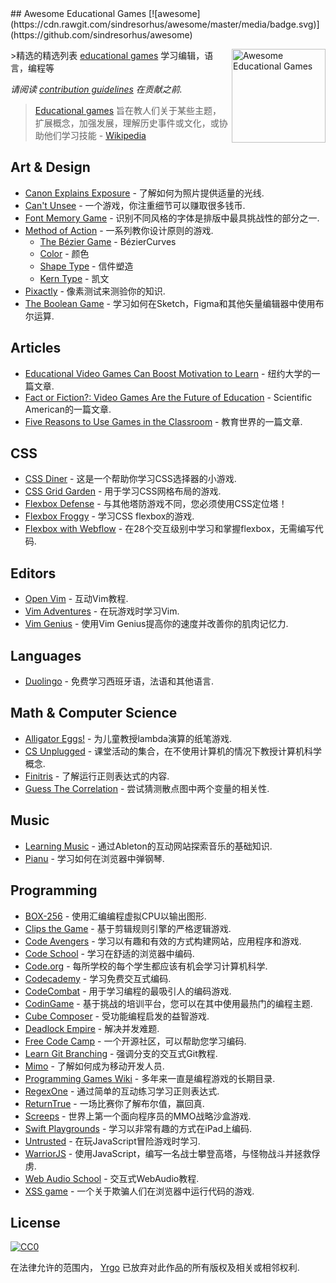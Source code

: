 <div class="github-widget" data-repo="yrgo/awesome-eg"></div>
## Awesome Educational Games [![awesome](https://cdn.rawgit.com/sindresorhus/awesome/master/media/badge.svg)](https://github.com/sindresorhus/awesome)

[<img src="https://cloud.githubusercontent.com/assets/499192/18659925/ed7e6262-7f0d-11e6-8e8e-b53b87158210.png" align="right" alt="Awesome Educational Games" width="150">](https://en.m.wikipedia.org/wiki/Educational_game)

&gt;精选的精选列表 [educational games](https://en.m.wikipedia.org/wiki/Educational_game) 学习编辑，语言，编程等

*请阅读 [contribution guidelines](https://github.com/yrgo/awesome-eg/blob/master/CONTRIBUTING.md) 在贡献之前.*

> [Educational games](https://en.m.wikipedia.org/wiki/Educational_game) 旨在教人们关于某些主题，扩展概念，加强发展，理解历史事件或文化，或协助他们学习技能 -  [Wikipedia](https://en.m.wikipedia.org/wiki/Educational_game)



## Art & Design

- [Canon Explains Exposure](http://www.canonoutsideofauto.ca/) - 了解如何为照片提供适量的光线.
- [Can't Unsee](https://cantunsee.space/) - 一个游戏，你注重细节可以赚取很多钱币.
- [Font Memory Game](https://betterwebtype.com/font-memory-game) - 识别不同风格的字体是排版中最具挑战性的部分之一.
- [Method of Action](https://method.ac/) - 一系列教你设计原则的游戏.
  - [The Bézier Game](https://bezier.method.ac/) - BézierCurves
  - [Color](https://color.method.ac/) - 颜色
  - [Shape Type](https://shape.method.ac/) - 信件塑造
  - [Kern Type](https://type.method.ac/) - 凯文
- [Pixactly](http://pixact.ly/) - 像素测试来测验你的知识.
- [The Boolean Game](https://boolean.method.ac/) - 学习如何在Sketch，Figma和其他矢量编辑器中使用布尔运算.

## Articles

- [Educational Video Games Can Boost Motivation to Learn](https://www.nyu.edu/about/news-publications/news/2013/november/educational-video-games-can-boost-motivation-to-learn-nyu-cuny-study-shows-.html) - 纽约大学的一篇文章.
- [Fact or Fiction?: Video Games Are the Future of Education](https://www.nyu.edu/about/news-publications/news/2013/november/educational-video-games-can-boost-motivation-to-learn-nyu-cuny-study-shows-.html) -  Scientific American的一篇文章.
- [Five Reasons to Use Games in the Classroom](https://www.educationworld.com/a_curr/reasons-to-play-games-in-the-classroom.shtml) - 教育世界的一篇文章.

## CSS

- [CSS Diner](https://flukeout.github.io/) - 这是一个帮助你学习CSS选择器的小游戏.
- [CSS Grid Garden](http://cssgridgarden.com/) - 用于学习CSS网格布局的游戏.
- [Flexbox Defense](http://www.flexboxdefense.com/) - 与其他塔防游戏不同，您必须使用CSS定位塔！
- [Flexbox Froggy](http://flexboxfroggy.com/) - 学习CSS flexbox的游戏.
- [Flexbox with Webflow](https://www.flexboxgame.com/) - 在28个交互级别中学习和掌握flexbox，无需编写代码.

## Editors

- [Open Vim](https://www.openvim.com/) - 互动Vim教程.
- [Vim Adventures](https://vim-adventures.com/) - 在玩游戏时学习Vim.
- [Vim Genius](http://vimgenius.com/) - 使用Vim Genius提高你的速度并改善你的肌肉记忆力.

## Languages

- [Duolingo](https://www.duolingo.com/) - 免费学习西班牙语，法语和其他语言.

## Math & Computer Science

- [Alligator Eggs!](http://worrydream.com/#!/AlligatorEggs) - 为儿童教授lambda演算的纸笔游戏.
- [CS Unplugged](https://csunplugged.org/en/) - 课堂活动的集合，在不使用计算机的情况下教授计算机科学概念.
- [Finitris](http://www.postcrashgames.com/finitris/) - 了解运行正则表达式的内容.
- [Guess The Correlation](http://guessthecorrelation.com/) - 尝试猜测散点图中两个变量的相关性.

## Music

- [Learning Music](https://learningmusic.ableton.com) - 通过Ableton的互动网站探索音乐的基础知识.
- [Pianu](https://pianu.com) - 学习如何在浏览器中弹钢琴.

## Programming

- [BOX-256](http://box-256.com/) - 使用汇编编程虚拟CPU以输出图形.
- [Clips the Game](https://md5crypt.github.io/clipsgame/) - 基于剪辑规则引擎的严格逻辑游戏.
- [Code Avengers](https://www.codeavengers.com/) - 学习以有趣和有效的方式构建网站，应用程序和游戏.
- [Code School](https://www.pluralsight.com/codeschool ) - 学习在舒适的浏览器中编码.
- [Code.org](https://code.org/) - 每所学校的每个学生都应该有机会学习计算机科学.
- [Codecademy](https://www.codecademy.com/) - 学习免费交互式编码.
- [CodeCombat](https://codecombat.com/) - 用于学习编程的最吸引人的编码游戏.
- [CodinGame](https://www.codingame.com/start) - 基于挑战的培训平台，您可以在其中使用最热门的编程主题.
- [Cube Composer](https://david-peter.de/cube-composer/) - 受功能编程启发的益智游戏.
- [Deadlock Empire](https://deadlockempire.github.io/) - 解决并发难题.
- [Free Code Camp](https://www.freecodecamp.org/) - 一个开源社区，可以帮助您学习编码.
- [Learn Git Branching](https://learngitbranching.js.org/) - 强调分支的交互式Git教程.
- [Mimo](https://getmimo.com/) - 了解如何成为移动开发人员.
- [Programming Games Wiki](http://programminggames.org/) - 多年来一直是编程游戏的长期目录.
- [RegexOne](https://regexone.com/lesson/introduction_abcs) - 通过简单的互动练习学习正则表达式.
- [ReturnTrue](https://alf.nu/ReturnTrue) - 一场比赛你了解布尔值，赢回真.
- [Screeps](https://screeps.com/) - 世界上第一个面向程序员的MMO战略沙盒游戏.
- [Swift Playgrounds](https://www.apple.com/swift/playgrounds/) - 学习以非常有趣的方式在iPad上编码.
- [Untrusted](https://alexnisnevich.github.io/untrusted/) - 在玩JavaScript冒险游戏时学习.
- [WarriorJS](https://github.com/olistic/warriorjs) - 使用JavaScript，编写一名战士攀登高塔，与怪物战斗并拯救俘虏.
- [Web Audio School](https://mmckegg.github.io/web-audio-school/) - 交互式WebAudio教程.
- [XSS game](https://xss-game.appspot.com) - 一个关于欺骗人们在浏览器中运行代码的游戏.

## License

[![CC0](https://mirrors.creativecommons.org/presskit/buttons/88x31/svg/cc-zero.svg)](https://creativecommons.org/publicdomain/zero/1.0/)

在法律允许的范围内， [Yrgo](https://yrgo.se) 已放弃对此作品的所有版权及相关或相邻权利.
